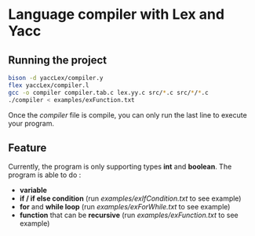 # Language compiler with Lex and Yacc

## Running the project

```bash
bison -d yaccLex/compiler.y
flex yaccLex/compiler.l
gcc -o compiler compiler.tab.c lex.yy.c src/*.c src/*/*.c
./compiler < examples/exFunction.txt
```

Once the *compiler* file is compile, you can only run the last line to execute your program.

## Feature

Currently, the program is only supporting types **int** and **boolean**.
The program is able to do : 
- **variable** 
- **if / if else condition** (run *examples/exIfCondition.txt* to see example)
- **for** and **while loop** (run *examples/exForWhile.txt* to see example)
- **function** that can be **recursive** (run *examples/exFunction.txt* to see example)